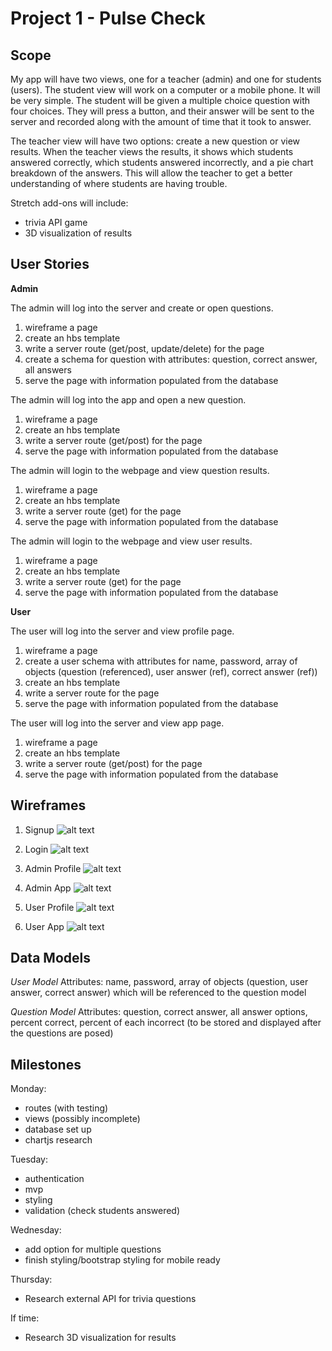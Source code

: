 # Project 1 - Pulse Check

## Scope

My app will have two views, one for a teacher (admin) and one for students (users).  The student view will work on a computer or a mobile phone.  It will be very simple.  The student will be given a multiple choice question with four choices.  They will press a button, and their answer will be sent to the server and recorded along with the amount of time that it took to answer.

The teacher view will have two options:  create a new question or view results.  When the teacher views the results, it shows which students answered correctly, which students answered incorrectly, and a pie chart breakdown of the answers.  This will allow the teacher to get a better understanding of where students are having trouble.

Stretch add-ons will include:
* trivia API game
* 3D visualization of results

## User Stories

**Admin**

The admin will log into the server and create or open questions.

1. wireframe a page
2. create an hbs template
3. write a server route (get/post, update/delete) for the page
4. create a schema for question with attributes: question, correct answer, all answers
5. serve the page with information populated from the database

The admin will log into the app and open a new question.

1. wireframe a page
2. create an hbs template
3. write a server route (get/post) for the page
4. serve the page with information populated from the database

The admin will login to the webpage and view question results.

1. wireframe a page
2. create an hbs template
3. write a server route (get) for the page
4. serve the page with information populated from the database

The admin will login to the webpage and view user results.

1. wireframe a page
2. create an hbs template
3. write a server route (get) for the page
4. serve the page with information populated from the database

**User**

The user will log into the server and view profile page.

1. wireframe a page
2. create a user schema with attributes for name, password, array of objects (question (referenced), user answer (ref), correct answer (ref))
3. create an hbs template
4. write a server route for the page
5. serve the page with information populated from the database

The user will log into the server and view app page.

1. wireframe a page
2. create an hbs template
3. write a server route (get/post) for the page
4. serve the page with information populated from the database

## Wireframes

1. Signup
![alt text](https://github.com/stevendnoble/project1/blob/master/mockups/signup.png "Sign Up Page")

2. Login
![alt text](https://github.com/stevendnoble/project1/blob/master/mockups/login.png "Log In Page")

3. Admin Profile
![alt text](https://github.com/stevendnoble/project1/blob/master/mockups/adminprofile.png "Admin Profile Page")

4. Admin App
![alt text](https://github.com/stevendnoble/project1/blob/master/mockups/adminapp.png "Admin App Page")

5. User Profile
![alt text](https://github.com/stevendnoble/project1/blob/master/mockups/userprofile.png "User Profile Page")

6. User App
![alt text](https://github.com/stevendnoble/project1/blob/master/mockups/userapp.png "User App Page")

## Data Models

*User Model*
Attributes:  name, password, array of objects (question, user answer, correct answer) which will be referenced to the question model

*Question Model*
Attributes:  question, correct answer, all answer options, percent correct, percent of each incorrect (to be stored and displayed after the questions are posed)

## Milestones

Monday:

* routes (with testing)
* views (possibly incomplete)
* database set up
* chartjs research

Tuesday:

* authentication
* mvp
* styling
* validation (check students answered)

Wednesday:

* add option for multiple questions
* finish styling/bootstrap styling for mobile ready

Thursday:

* Research external API for trivia questions

If time:

* Research 3D visualization for results